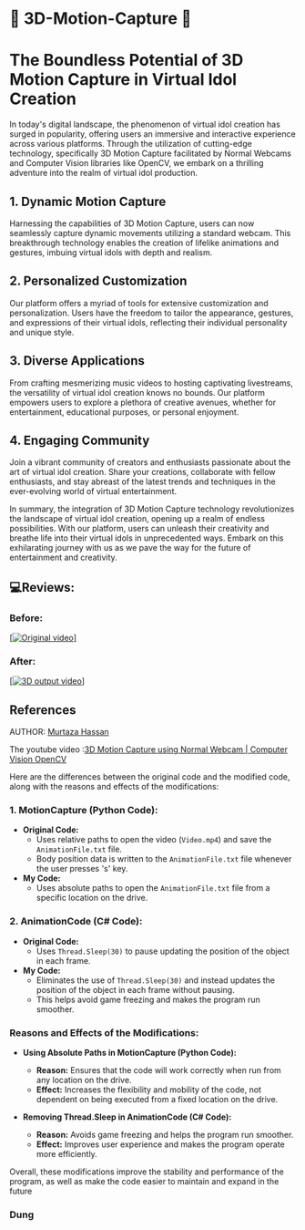 # 🎥 3D-Motion-Capture 🎥

# The Boundless Potential of 3D Motion Capture in Virtual Idol Creation

In today's digital landscape, the phenomenon of virtual idol creation has surged in popularity, offering users an immersive and interactive experience across various platforms. Through the utilization of cutting-edge technology, specifically 3D Motion Capture facilitated by Normal Webcams and Computer Vision libraries like OpenCV, we embark on a thrilling adventure into the realm of virtual idol production.

## 1. Dynamic Motion Capture

Harnessing the capabilities of 3D Motion Capture, users can now seamlessly capture dynamic movements utilizing a standard webcam. This breakthrough technology enables the creation of lifelike animations and gestures, imbuing virtual idols with depth and realism.

## 2. Personalized Customization

Our platform offers a myriad of tools for extensive customization and personalization. Users have the freedom to tailor the appearance, gestures, and expressions of their virtual idols, reflecting their individual personality and unique style.

## 3. Diverse Applications

From crafting mesmerizing music videos to hosting captivating livestreams, the versatility of virtual idol creation knows no bounds. Our platform empowers users to explore a plethora of creative avenues, whether for entertainment, educational purposes, or personal enjoyment.

## 4. Engaging Community

Join a vibrant community of creators and enthusiasts passionate about the art of virtual idol creation. Share your creations, collaborate with fellow enthusiasts, and stay abreast of the latest trends and techniques in the ever-evolving world of virtual entertainment.

In summary, the integration of 3D Motion Capture technology revolutionizes the landscape of virtual idol creation, opening up a realm of endless possibilities. With our platform, users can unleash their creativity and breathe life into their virtual idols in unprecedented ways. Embark on this exhilarating journey with us as we pave the way for the future of entertainment and creativity.

## 💻Reviews:
### Before:
[[![Original video](https://img.youtube.com/vi/VIDEO_ID/0.jpg)]](https://github.com/yunee19/cartoon/assets/133479803/ff3e5e38-f609-4497-bdc1-3ba5254e58de)

### After:
[[![3D output video](https://img.youtube.com/vi/VIDEO_ID/0.jpg)]](https://github.com/yunee19/cartoon/assets/133479803/11b45026-53fb-43d8-9e3c-fbf8ba8a878a)

## References
AUTHOR: [Murtaza Hassan](https://murtazahassan.com/)

The youtube video :[3D Motion Capture using Normal Webcam | Computer Vision OpenCV ](https://www.youtube.com/watch?v=BtMs0ysTdkM)

Here are the differences between the original code and the modified code, along with the reasons and effects of the modifications:

### 1. **MotionCapture (Python Code):**
   - **Original Code:**
     - Uses relative paths to open the video (`Video.mp4`) and save the `AnimationFile.txt` file.
     - Body position data is written to the `AnimationFile.txt` file whenever the user presses 's' key.
   - **My Code:**
     - Uses absolute paths to open the `AnimationFile.txt` file from a specific location on the drive.
  
### 2. **AnimationCode (C# Code):**
   - **Original Code:**
     - Uses `Thread.Sleep(30)` to pause updating the position of the object in each frame.
   - **My Code:**
     - Eliminates the use of `Thread.Sleep(30)` and instead updates the position of the object in each frame without pausing. 
     - This helps avoid game freezing and makes the program run smoother.
  
### Reasons and Effects of the Modifications:
   - **Using Absolute Paths in MotionCapture (Python Code):**
     - **Reason:** Ensures that the code will work correctly when run from any location on the drive.
     - **Effect:** Increases the flexibility and mobility of the code, not dependent on being executed from a fixed location on the drive.

   - **Removing Thread.Sleep in AnimationCode (C# Code):**
     - **Reason:** Avoids game freezing and helps the program run smoother.
     - **Effect:** Improves user experience and makes the program operate more efficiently.

Overall, these modifications improve the stability and performance of the program, as well as make the code easier to maintain and expand in the future

### Dung
